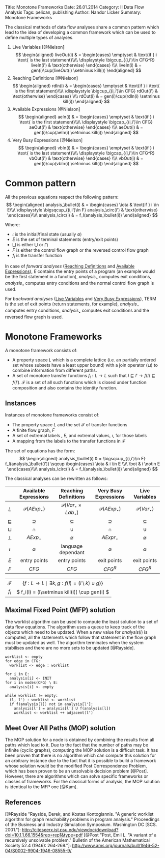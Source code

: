 Title: Monotone Frameworks
Date: 26.01.2014
Category: II Data Flow Analysis
Tags: pelican, publishing
Author: Nandor Licker
Summary: Monotone Frameworks

The classical methods of data flow analyses share a common pattern which lead
to the idea of developing a common framework which can be used to define
multiple types of analyses.

1. Live Variables [@Nielson]
$$
\begin{aligned}
  liveOut(i) & =
    \begin{cases}
      \emptyset & \text{if } i \text{ is the last statement}\\\\
      \displaystyle \bigcup_{(i,i')\in CFG^R} liveIn(i') & \text{otherwise}
    \end{cases} \\\\
  liveIn(i) & = gen(i)\cup(liveOut(i) \setminus kill(i))
\end{aligned}
$$
2. Reaching Definitions [@Nielson]
$$
\begin{aligned}
  rdIn(i) & =
    \begin{cases}
      \emptyset & \text{if } i \text{ is the first statement}\\\\
      \displaystyle \bigcup_{(i,i')\in CFG} rdOut(i') & \text{otherwise}
    \end{cases} \\\\
  rdOut(i) & = gen(i)\cup(rdIn(i) \setminus kill(i))
\end{aligned}
$$
3. Available Expressions [@Nielson]
$$
\begin{aligned}
  aeIn(i) & =
    \begin{cases}
      \emptyset & \text{if } i \text{ is the first statement}\\\\
      \displaystyle \bigcap_{(i,i')\in CFG} aeOut(i') & \text{otherwise}
    \end{cases} \\\\
  aeOut(i) & = gen(i)\cup(aeIn(i) \setminus kill(i))
\end{aligned}
$$
4. Very Busy Expressions [@Nielson]
$$
\begin{aligned}
  vbIn(i) & =
    \begin{cases}
      \emptyset & \text{if } i \text{ is the last statement}\\\\
      \displaystyle \bigcap_{(i,i')\in CFG^R} vbOut(i') & \text{otherwise}
    \end{cases} \\\\
  vbOut(i) & = gen(i)\cup(vbIn(i) \setminus kill(i))
\end{aligned}
$$

Common pattern
==============
All the previous equations respect the following pattern:
$$
\begin{aligned}
  analysis_\bullet(i) & =
    \begin{cases}
      \iota & \text{if } i \in E\\\\
      \displaystyle \bigsqcup_{(i,i')\in F} analysis_\circ(i') & \text{otherwise}
    \end{cases}\\\\
  analysis_\circ(i) & = f_l(analysis_\bullet(i))
\end{aligned}
$$

Where:

+ $\iota$ is the initial/final state (usually $\emptyset$)
+ $E$ is the set of terminal statements (entry/exit points)
+ $\bigsqcup$ is either $\bigcup$ or $\bigcap$
+ $F$ is either the control flow graph or the reversed control flow graph
+ $f_l$ is the transfer function

In case of *forward analyses* ([Reaching Definitions](reaching-definitions-analysis.html) and [Available Expressions](available-expressions.html)),
$E$ contains the entry points of a program (an example would be the first
statement in a function), $analysis_\circ$ computes exit conditions,
$analysis_\bullet$ computes entry conditions and the normal control flow graph
is used.

For *backward analyses* ([Live Variables](live-variable-analysis.html) and
[Very Busy Expressions](very-busy-expressions.html)), TERM is the
set of exit points (return statements, for example), $analysis_\circ$ computes
entry conditions, $analysis_\bullet$ computes exit conditions and the reversed
flow graph is used.

Monotone Frameworks
===================

A monotone framework consists of:

+ A property space $L$ which is a complete lattice (i.e. an partially ordered
  set whose subsets have a least upper bound) with a join operator ($\sqcup$) to
  combine information from different paths.
+ A set of monotone transfer functions $f_l : L \rightarrow L$ such that
  $l \sqsubseteq l' \rightarrow f(l) \sqsubseteq f(l')$. $\mathcal{F}$ is a set
  of all such functions which is closed under function composition and also
  contains the identity function.

Instances
---------

Instances of monotone frameworks consist of:

+ The property space $L$ and the set $\mathcal{F}$ of transfer functions
+ A finite flow graph, $F$
+ A set of extremal labels , $E$, and extremal values, $\iota$, for those labels
+ A mapping from the labels to the transfer functions in $\mathcal{F}$

The set of equations has the form:
$$
\begin{aligned}
  analysis_\bullet(i) & = \bigsqcup_{(i,i')\in F} f_l(analysis_\bullet(i')) \sqcup
    \begin{cases}
      \iota & i \in E \\\\
      \bot & i \notin E
    \end{cases}\\\\
  analysis_\circ(i) & = f_l(analysis_\bullet(i))
\end{aligned}
$$

The classical analyses can be rewritten as follows:

|             | Available Expressions   | Reaching Definitions                   | Very Busy Expressions   | Live Variables         |
|:-----------:|:-----------------------:|:--------------------------------------:|:-----------------------:|:----------------------:|
|$L$          |$\mathcal{P}(AExp_\star)$|$\mathcal{P}(Var_\star\times Lab_\star)$|$\mathcal{P}(AExp_\star)$|$\mathcal{P}(Var_\star)$|
|$\sqsubseteq$|$\supseteq$              |$\subseteq$                             |$\supseteq$              |$\subseteq$             |
|$\sqcup$     |$\cap$                   |$\cup$                                  |$\cap$                   |$\cup$                  |
|$\bot$       |$AExp_\star$             |$\emptyset$                             |$AExpr_\star$            |$\emptyset$             |
|$\iota$      |$\emptyset$              |language dependant                      |$\emptyset$              |$\emptyset$             |
|$E$          |entry points             |entry points                            |exit points              |exit points             |
|$F$          |$CFG$                    |$CFG$                                   |$CFG^R$                  |$CFG^R$                 |

|             |                                                                              |
|:-----------:|:----------------------------------------------------------------------------:|
|$\mathcal{F}$|$\lbrace f:L\rightarrow L \mid\exists k,g: f(l)=(l\setminus k)\cup g) \rbrace$|
|$f_i$        |$ f_i(l) = (l\setminus kill(i)) \cup gen(i) $                                 |

Maximal Fixed Point (MFP) solution
----------------------------------

The worklist algorithm can be used to compute the least solution to a
set of data flow equations. The algorithm uses a queue to keep track of the
objects which need to be updated. When a new value for $analysis(i)$ is
computed, all the statements which follow that statement in the flow graph must
be updated as well. The algorithm terminates when the system stabilises and
there are no more sets to be updated [@Rayside].

    worklist <- empty
    for edge in CFG:
      worklist <- edge : worklist

    for i in E:
      analysis[i] <- INIT
    for i in nodes(CFG) \ E:
      analysis[i] <- empty

    while worklist != empty:
      (l, l') : worklist <- worklist
      if f(analysis[l]) not in analysis[l']:
        analysis[l'] = analysis[l'] U f(analysis[l])
        worklist <- worklist ++ adjacent(l')


Meet Over All Paths (MOP) solution
----------------------------------

The MOP solution for a node is obtained by combining the results from all paths
which lead to it. Due to the fact that the number of paths may be infinite
(cyclic graphs), computing the MOP solution is a difficult task. It has been
proven that there is no algorithm which can compute this solution for an
arbitrary instance due to the fact that it is possible to build a framework
whose solution would be the modified Post Correspondence Problem, which has been
proven to be an unsolvable decision problem [@Post]. However, there are
algorithms which can solve specific frameworks or classes of frameworks.
For the classical forms of analysis, the MOP solution is identical to the MFP
one [@Kam].

References
----------

[@Nielson "Nielson, Flemming, Hanne R. Nielson, and Chris Hankin. Principles of program analysis. Springer, 1999. Page 40-50"]: http://www2.imm.dtu.dk/~hrni/PPA/ppa.html
[@Kam "Kam, John B., and Jeffrey D. Ullman. "Monotone data flow analysis frameworks." Acta Informatica 7.3 (1977): 305-317."]: http://download.springer.com/static/pdf/742/art%253A10.1007%252FBF00290339.pdf?auth66=1392462225_8a41583af61c21dd0a5acf990295390a&ext=.pdf
[@Kildall "Kildall, Gary A. "A unified approach to global program optimization." Proceedings of the 1st annual ACM SIGACT-SIGPLAN symposium on Principles of programming languages. ACM, 1973."]: http://dl.acm.org/citation.cfm?id=512945&coll=portal&dl=ACM
[@Rayside "Rayside, Derek, and Kostas Kontogiannis. "A generic worklist algorithm for graph reachability problems in program analysis." Proceedings of the Business and Industry Simulation Symposium. Washington DC [SCS. 2001."]: http://citeseerx.ist.psu.edu/viewdoc/download?doi=10.1.1.66.1554&rep=rep1&type=pdf
[@Post "Post, Emil L. "A variant of a recursively unsolvable problem." Bulletin of the American Mathematical Society 52.4 (1946): 264-268."]: http://www.ams.org/journals/bull/1946-52-04/S0002-9904-1946-08555-9/